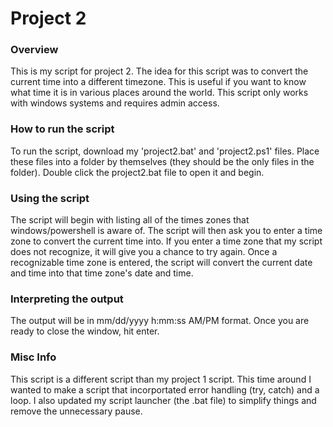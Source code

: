 # Project 2

### Overview
<p> 
This is my script for project 2. The idea for this script was to convert the current time into a different timezone. 
This is useful if you want to know what time it is in various places around the world.
This script only works with windows systems and requires admin access.
</p>

### How to run the script
<p>
To run the script, download my 'project2.bat' and 'project2.ps1' files. Place these files into a folder by themselves (they should be the only files in the folder). 
Double click the project2.bat file to open it and begin.
</p>

### Using the script
<p>
The script will begin with listing all of the times zones that windows/powershell is aware of. The script will then ask you to enter a time zone to convert the current time into. 
If you enter a time zone that my script does not recognize, it will give you a chance to try again.
Once a recognizable time zone is entered, the script will convert the current date and time into that time zone's date and time.
</p>

### Interpreting the output
<p>
The output will be in mm/dd/yyyy h:mm:ss AM/PM format. Once you are ready to close the window, hit enter.
</p>

### Misc Info
<p>
This script is a different script than my project 1 script. This time around I wanted to make a script that incorportated error handling (try, catch) and a loop. 
I also updated my script launcher (the .bat file) to simplify things and remove the unnecessary pause.
</p>
